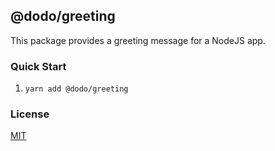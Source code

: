 ## @dodo/greeting

This package provides a greeting message for a NodeJS app.

### Quick Start

1. `yarn add @dodo/greeting`

### License

[MIT](LICENSE)
